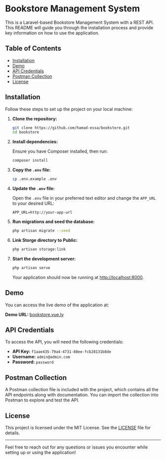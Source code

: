 # Bookstore Management System

This is a Laravel-based Bookstore Management System with a REST API. This README will guide you through the installation process and provide key information on how to use the application.

## Table of Contents

- [Installation](#installation)
- [Demo](#demo)
- [API Credentials](#api-credentials)
- [Postman Collection](#postman-collection)
- [License](#license)

## Installation

Follow these steps to set up the project on your local machine:

1. **Clone the repository:**

   ```bash
   git clone https://github.com/hamad-essa/bookstore.git
   cd bookstore
   ```

2. **Install dependencies:**

   Ensure you have Composer installed, then run:

   ```bash
   composer install
   ```

3. **Copy the `.env` file:**

   ```bash
   cp .env.example .env
   ```

4. **Update the `.env` file:**

   Open the `.env` file in your preferred text editor and change the `APP_URL` to your desired URL:

   ```plaintext
   APP_URL=http://your-app-url
   ```

5. **Run migrations and seed the database:**

   ```bash
   php artisan migrate --seed
   ```

6. **Link Storge directory to Public:**

   ```bash
   php artisan storage:link
   ```

6. **Start the development server:**

   ```bash
   php artisan serve
   ```

   Your application should now be running at [http://localhost:8000](http://localhost:8000).

## Demo

You can access the live demo of the application at:

**Demo URL:** [bookstore.vue.ly](http://bookstore.vue.ly)

## API Credentials

To access the API, you will need the following credentials:

- **API Key:** `f1aae435-79a4-4731-88ee-fcb28131b8de`
- **Username:** `admin@admin.com`
- **Password:** `password`

## Postman Collection

A Postman collection file is included with the project, which contains all the API endpoints along with documentation. You can import the collection into Postman to explore and test the API.

## License

This project is licensed under the MIT License. See the [LICENSE](LICENSE) file for details.

---

Feel free to reach out for any questions or issues you encounter while setting up or using the application!
